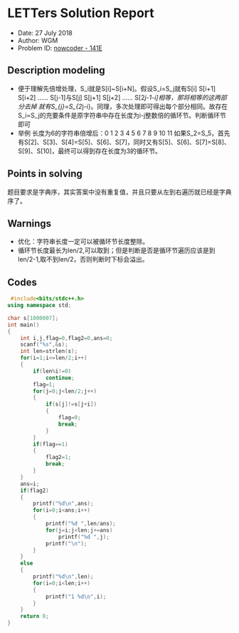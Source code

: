
# LETTers Solution Report

- Date: 27 July 2018
- Author: WGM
- Problem ID: [nowcoder - 141E](https://www.nowcoder.com/acm/contest/141/E)

## Description modeling

- 便于理解先倍增处理，S_i就是S[i]~S[i+N]。假设S_i=S_j就有S[i] S[i+1] S[i+2] …… S[j-1]与S[j] S[j+1] S[j+2] …… S[2*j-1-i]相等，那将相等的这两部分去掉 就有S_{j}=S_{2*j-i}。同理，多次处理即可得出每个部分相同。故存在S_i=S_j的充要条件是原字符串中存在长度为i-j整数倍的循环节。判断循环节即可
- 举例
    长度为6的字符串倍增后：0 1 2 3 4 5 6 7 8 9 10 11 
    如果S_2=S_5，首先有S[2]、S[3]、S[4]=S[5]、S[6]、S[7]，同时又有S[5]、S[6]、S[7]=S[8]、S[9]、S[10]，最终可以得到存在长度为3的循环节。

## Points in solving

题目要求是字典序，其实答案中没有重复值，并且只要从左到右遍历就已经是字典序了。

## Warnings

- 优化：字符串长度一定可以被循环节长度整除。
- 循环节长度最长为len/2,可以取到；但是判断是否是循环节遍历应该是到len/2-1,取不到len/2，否则判断时下标会溢出。

## Codes

```c++
 #include<bits/stdc++.h>
using namespace std;

char s[1000007];
int main()
{
	int i,j,flag=0,flag2=0,ans=0;
	scanf("%s",&s);
	int len=strlen(s);
	for(i=1;i<=len/2;i++)
	{
		if(len%i!=0)
			continue;	
		flag=1;
		for(j=0;j<len/2;j++)
		{
			if(s[j]!=s[j+i])
			{
				flag=0;
				break;
			}
		}
		if(flag==1)
		{	
			flag2=1;
			break;
		}
	}
	ans=i;
	if(flag2)
	{
		printf("%d\n",ans);
		for(i=0;i<ans;i++)
		{
			printf("%d ",len/ans);
			for(j=i;j<len;j+=ans)
				printf("%d ",j);
			printf("\n");
		}
	}
	else
	{
		printf("%d\n",len);
		for(i=0;i<len;i++)
		{
			printf("1 %d\n",i);
		}
	}
	return 0;
}

```
